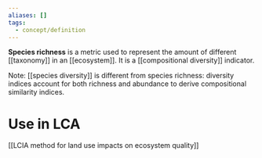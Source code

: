 ```yaml
---
aliases: []
tags:
  - concept/definition
---
```

**Species richness** is a metric used to represent the amount of different [[taxonomy]] in an [[ecosystem]]. It is a [[compositional diversity]] indicator.

Note: [[species diversity]] is different from species richness: diversity indices account for both richness and abundance to derive compositional similarity indices.
# Use in LCA
[[LCIA method for land use impacts on ecosystem quality]]